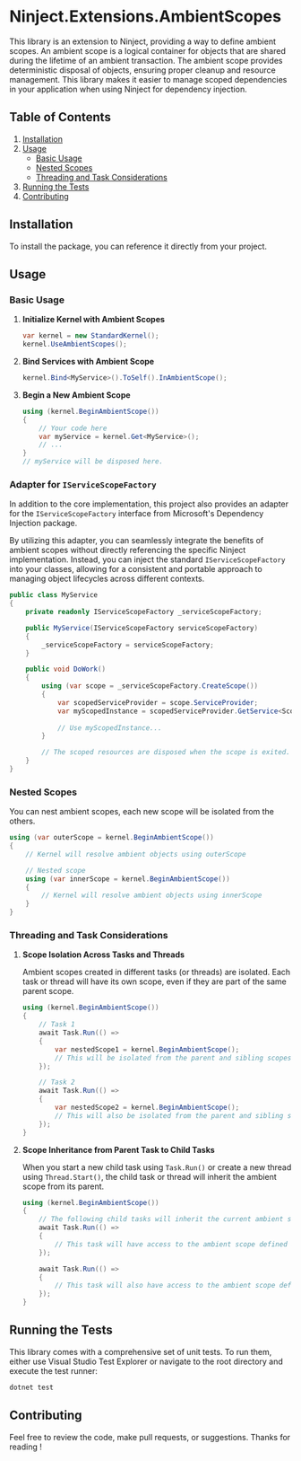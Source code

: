 # Ninject.Extensions.AmbientScopes

This library is an extension to Ninject, providing a way to define ambient scopes. 
An ambient scope is a logical container for objects that are shared during the lifetime of an ambient transaction. 
The ambient scope provides deterministic disposal of objects, ensuring proper cleanup and resource management.
This library makes it easier to manage scoped dependencies in your application when using Ninject for dependency injection.

## Table of Contents

1. [Installation](#installation)
2. [Usage](#usage)
    - [Basic Usage](#basic-usage)
    - [Nested Scopes](#nested-scopes)
    - [Threading and Task Considerations](#threading-and-task-considerations)
3. [Running the Tests](#running-the-tests)
4. [Contributing](#contributing)

## Installation

To install the package, you can reference it directly from your project.

## Usage

### Basic Usage

1. **Initialize Kernel with Ambient Scopes**
   
    ```csharp
    var kernel = new StandardKernel();
    kernel.UseAmbientScopes();
    ```

2. **Bind Services with Ambient Scope**
   
    ```csharp
    kernel.Bind<MyService>().ToSelf().InAmbientScope();
    ```

3. **Begin a New Ambient Scope**

    ```csharp
    using (kernel.BeginAmbientScope())
    {
        // Your code here
        var myService = kernel.Get<MyService>();
        // ...
    }
    // myService will be disposed here.
    ```

### Adapter for `IServiceScopeFactory`

In addition to the core implementation, this project also provides an adapter for the `IServiceScopeFactory` interface from Microsoft's Dependency Injection package.

By utilizing this adapter, you can seamlessly integrate the benefits of ambient scopes without directly referencing the specific Ninject implementation. 
Instead, you can inject the standard `IServiceScopeFactory` into your classes, allowing for a consistent and portable approach to managing object lifecycles across different contexts.

```csharp
public class MyService
{
    private readonly IServiceScopeFactory _serviceScopeFactory;

    public MyService(IServiceScopeFactory serviceScopeFactory)
    {
        _serviceScopeFactory = serviceScopeFactory;
    }

    public void DoWork()
    {
        using (var scope = _serviceScopeFactory.CreateScope())
        {
            var scopedServiceProvider = scope.ServiceProvider;
            var myScopedInstance = scopedServiceProvider.GetService<ScopedService>();
            
            // Use myScopedInstance...
        }

        // The scoped resources are disposed when the scope is exited.
    }
}
```

### Nested Scopes

You can nest ambient scopes, each new scope will be isolated from the others.

```csharp
using (var outerScope = kernel.BeginAmbientScope())
{
    // Kernel will resolve ambient objects using outerScope

    // Nested scope
    using (var innerScope = kernel.BeginAmbientScope())
    {
        // Kernel will resolve ambient objects using innerScope
    }
}
```

### Threading and Task Considerations

1. **Scope Isolation Across Tasks and Threads**

    Ambient scopes created in different tasks (or threads) are isolated. Each task or thread will have its own scope, even if they are part of the same parent scope.

    ```csharp
    using (kernel.BeginAmbientScope())
    {
        // Task 1
        await Task.Run(() => 
        {
            var nestedScope1 = kernel.BeginAmbientScope();
            // This will be isolated from the parent and sibling scopes
        });

        // Task 2
        await Task.Run(() => 
        {
            var nestedScope2 = kernel.BeginAmbientScope();
            // This will also be isolated from the parent and sibling scopes
        });
    }
    ```

2. **Scope Inheritance from Parent Task to Child Tasks**

    When you start a new child task using `Task.Run()` or create a new thread using `Thread.Start()`, the child task or thread will inherit the ambient scope from its parent.
    
    ```csharp
    using (kernel.BeginAmbientScope())
    {
        // The following child tasks will inherit the current ambient scope
        await Task.Run(() => 
        {
            // This task will have access to the ambient scope defined above
        });
    
        await Task.Run(() => 
        {
            // This task will also have access to the ambient scope defined above
        });
    }
    ```


## Running the Tests

This library comes with a comprehensive set of unit tests. To run them, either use Visual Studio Test Explorer or navigate to the root directory and execute the test runner:

```bash
dotnet test
```

## Contributing

Feel free to review the code, make pull requests, or suggestions.
Thanks for reading !
